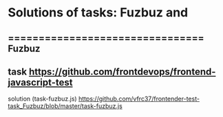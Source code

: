 # Solutions of tasks: Fuzbuz and
================================
Fuzbuz
----------
task
https://github.com/frontdevops/frontend-javascript-test
----------
solution (task-fuzbuz.js)
https://github.com/vfrc37/frontender-test-task_Fuzbuz/blob/master/task-fuzbuz.js
